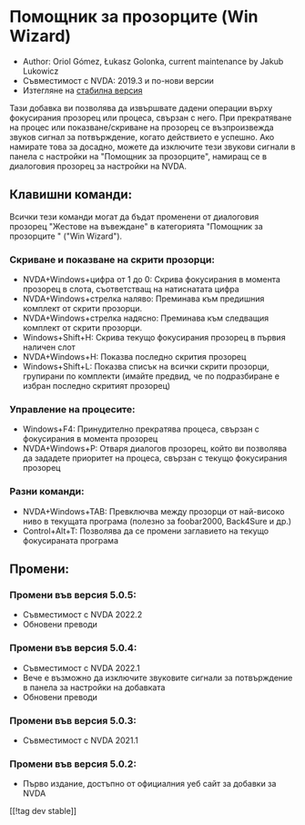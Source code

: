 # Помощник за прозорците (Win Wizard) #

* Author: Oriol Gómez, Łukasz Golonka, current maintenance by Jakub Lukowicz
* Съвместимост с NVDA: 2019.3 и по-нови версии
* Изтегляне на [стабилна версия][1]

Тази добавка ви позволява да извършвате дадени операции върху фокусирания
прозорец или процеса, свързан с него. При прекратяване на процес или
показване/скриване на прозорец се възпроизвежда звуков сигнал за
потвърждение, когато действието е успешно. Ако намирате това за досадно,
можете да изключите тези звукови сигнали в панела с настройки на "Помощник
за прозорците", намиращ се в диалоговия прозорец за настройки на NVDA.

## Клавишни команди:
Всички тези команди могат да бъдат променени от диалоговия прозорец "Жестове
на въвеждане" в категорията "Помощник за прозорците " ("Win Wizard").
### Скриване и показване на скрити прозорци:
* NVDA+Windows+цифра от 1 до 0: Скрива фокусирания в момента прозорец в
  слота, съответстващ на натиснатата цифра
* NVDA+Windows+стрелка наляво: Преминава към предишния комплект от скрити
  прозорци.
* NVDA+Windows+стрелка надясно: Преминава към следващия комплект от скрити
  прозорци.
* Windows+Shift+H: Скрива текущо фокусирания прозорец в първия наличен слот
* NVDA+Windows+H: Показва последно скрития прозорец
* Windows+Shift+L: Показва списък на всички скрити прозорци, групирани по
  комплекти (имайте предвид, че по подразбиране е избран последно скритият
  прозорец)

### Управление на процесите:
* Windows+F4: Принудително прекратява процеса, свързан с фокусирания в
  момента прозорец
* NVDA+Windows+P: Отваря диалогов прозорец, който ви позволява да зададете
  приоритет на процеса, свързан с текущо фокусирания прозорец

### Разни команди:
* NVDA+Windows+TAB: Превключва между прозорци от най-високо ниво в текущата
  програма (полезно за foobar2000, Back4Sure и др.)
* Control+Alt+T: Позволява да се промени заглавието на текущо фокусираната
  програма

## Промени:

### Промени във версия 5.0.5:

* Съвместимост с NVDA 2022.2
* Обновени преводи

### Промени във версия 5.0.4:

* Съвместимост с NVDA 2022.1
* Вече е възможно да изключите звуковите сигнали за потвърждение в панела за
  настройки на добавката
* Обновени преводи

### Промени във версия 5.0.3:

* Съвместимост с NVDA 2021.1

### Промени във версия 5.0.2:

* Първо издание, достъпно от официалния уеб сайт за добавки за NVDA

[[!tag dev stable]]

[1]: https://www.nvaccess.org/addonStore/legacy?file=winwizard
